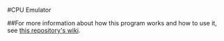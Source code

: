 #CPU Emulator

##For more information about how this program works and how to use it, see [this repository's wiki](https://github.com/ColeC123/CPU-Emulator/wiki).
